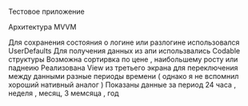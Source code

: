 Тестовое приложение 

Архитектура MVVM

Для сохранения состояния о логине или разлогине использовался UserDefaults
Для получения данных из апи использвались Codable структуры 
Возможна сортирвка по цене , наибольшему росту или паднеию 
Реализована View из третьего экрана для переключения между данными разные периоды времени ( однако я не вспомнил хороший нативный аналог )
Показаны данные за период 24 часа , неделя , месяц, 3 мемсяца , год

